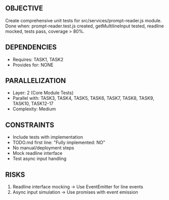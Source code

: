 ## OBJECTIVE
Create comprehensive unit tests for src/services/prompt-reader.js module.
Done when: prompt-reader.test.js created, getMultilineInput tested, readline mocked, tests pass, coverage > 80%.

## DEPENDENCIES
- Requires: TASK1, TASK2
- Provides for: NONE

## PARALLELIZATION
- Layer: 2 (Core Module Tests)
- Parallel with: TASK3, TASK4, TASK5, TASK6, TASK7, TASK8, TASK9, TASK10, TASK12-17
- Complexity: Medium

## CONSTRAINTS
- Include tests with implementation
- TODO.md first line: "Fully implemented: NO"
- No manual/deployment steps
- Mock readline interface
- Test async input handling

## RISKS
1. Readline interface mocking → Use EventEmitter for line events
2. Async input simulation → Use promises with event emission
